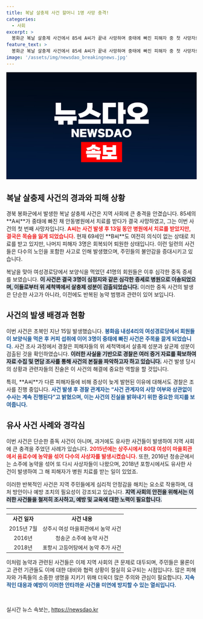 ```yaml
---
title: 복날 살충제 사건 할머니 1명 사망 충격!
categories:
  - 사회
excerpt: >
  봉화군 복날 살충제 사건에서 85세 A씨가 끝내 사망하며 중태에 빠진 피해자 중 첫 사망자로 기록됐다. 여전히 의식을 잃은 B씨와 함께, 경찰은 잔여 피해자 사건을 심층 조사 중이다. 과거 농약 범죄와의 연관성도 주목받고 있다.
feature_text: >
  봉화군 복날 살충제 사건에서 85세 A씨가 끝내 사망하며 중태에 빠진 피해자 중 첫 사망자로 기록됐다. 여전히 의식을 잃은 B씨와 함께, 경찰은 잔여 피해자 사건을 심층 조사 중이다. 과거 농약 범죄와의 연관성도 주목받고 있다.
image: '/assets/img/newsdao_breakingnews.jpg'
---
```


<p><img src="/assets/img/newsdao_breakingnews.jpg" alt="bookingtag 속보" /></p>

<h2 data-ke-size="size26">복날 살충제 사건의 경과와 피해 상황</h2>

<p data-ke-size="size16">경북 봉화군에서 발생한 복날 살충제 사건은 지역 사회에 큰 충격을 안겼습니다. 85세의 **A씨**가 중태에 빠진 채 안동병원에서 치료를 받다가 결국 사망하였고, 그는 이번 사건의 첫 번째 사망자입니다. <b><span style="color: #ee2323;">A씨는 사건 발생 후 13일 동안 병원에서 치료를 받았지만, 결국은 목숨을 잃게 되었습니다.</span></b> 현재 69세인 **B씨**도 여전히 의식이 없는 상태로 치료를 받고 있지만, 나머지 피해자 3명은 회복되어 퇴원한 상태입니다. 이런 일련의 사건들은 다수의 노인을 포함한 사고로 인해 발생했으며, 주민들의 불안감을 증대시키고 있습니다.</p>

<p data-ke-size="size16">복날을 맞아 여성경로당에서 보양식을 먹었던 41명의 회원들은 이후 심각한 중독 증세를 보였습니다. <b><span style="background-color: #21538527;">이 사건은 결국 3명이 심정지와 같은 심각한 증세로 병원으로 이송되었으며, 이들로부터 위 세척액에서 살충제 성분이 검출되었습니다.</span></b> 이러한 중독 사건의 발생은 단순한 사고가 아니라, 이전에도 반복된 농약 범행과 관련이 있어 보입니다.</p>

<h2 data-ke-size="size26">사건의 발생 배경과 현황</h2>

<p data-ke-size="size16">이번 사건은 초복인 지난 15일 발생했습니다. <b><span style="color: #1a5490;">봉화읍 내성4리의 여성경로당에서 회원들이 보양식을 먹은 후 커피 섭취에 이어 3명이 중태에 빠진 사건은 주목을 끌게 되었습니다.</span></b> 사건 조사 과정에서 경찰은 피해자들의 위 세척액에서 살충제 성분과 살균제 성분이 검출된 것을 확인하였습니다. <b><span style="background-color: #21538527;">이러한 사실을 기반으로 경찰은 여러 증거 자료를 확보하여 자료 수집 및 면담 조사를 통해 사건의 본질을 파악하고자 하고 있습니다.</span></b> 사건 발생 당시의 상황과 관련자들의 진술은 이 사건의 해결에 중요한 역할을 할 것입니다.</p>

<p data-ke-size="size16">특히, **A씨**가 다른 피해자들에 비해 증상이 늦게 발현된 이유에 대해서도 경찰은 조사를 진행 중입니다. <b><span style="color: #1a5490;">사건 발생 후 경찰 관계자는 “사건 관계자의 사망 여부와 상관없이 수사는 계속 진행된다”고 밝혔으며, 이는 사건의 진실을 밝혀내기 위한 중요한 의지를 보여줍니다.</span></b></p>

<h2 data-ke-size="size26">유사 사건 사례와 경각심</h2>

<p data-ke-size="size16">이번 사건은 단순한 중독 사건이 아니며, 과거에도 유사한 사건들이 발생하여 지역 사회에 큰 충격을 주었던 사례가 있습니다. <b><span style="color: #ee2323;">2015년에는 상주시에서 80대 여성이 마을회관에서 음료수에 농약을 섞어 다수의 사상자를 발생시켰습니다.</span></b> 또한, 2016년 청송군에서는 소주에 농약을 섞어 또 다시 사상자들이 나왔으며, 2018년 포항시에서도 유사한 사건이 발생하여 그 해 피해자가 병원 치료를 받는 일이 있었죠.</p>

<p data-ke-size="size16">이러한 반복적인 사건은 지역 주민들에게 심리적 안정감을 해치는 요소로 작용하며, 대처 방안이나 예방 조치의 필요성이 강조되고 있습니다. <b><span style="background-color: #21538527;">지역 사회의 안전을 위해서는 이러한 사건들을 철저히 조사하고, 예방 및 교육에 대한 노력이 필요합니다.</span></b></p>

<hr>

<table>
    <tr>
        <td style="text-align: center; height: 17px;"><b>사건 일자</b></td>
        <td style="text-align: center; height: 17px;"><b>사건 내용</b></td>
    </tr>
    <tr>
        <td style="text-align: center; height: 17px;">2015년 7월</td>
        <td style="text-align: center; height: 17px;">상주시 여성 마을회관에서 농약 사건</td>
    </tr>
    <tr>
        <td style="text-align: center; height: 17px;">2016년</td>
        <td style="text-align: center; height: 17px;">청송군 소주에 농약 사건</td>
    </tr>
    <tr>
        <td style="text-align: center; height: 17px;">2018년</td>
        <td style="text-align: center; height: 17px;">포항시 고등어탕에서 농약 추가 사건</td>
    </tr>
</table>

<p data-ke-size="size16">이처럼 농약과 관련된 사건들은 이제 지역 사회의 큰 문제로 대두되며, 주민들은 물론이고 관련 기관들도 이에 대한 대비와 협력 상황이 절실히 요구되는 시점입니다. 많은 피해자와 가족들의 소중한 생명을 지키기 위해 더욱더 많은 주의와 관심이 필요합니다. <b><span style="color: #1a5490;">지속적인 대응과 예방이 이러한 안타까운 사건을 미연에 방지할 수 있는 열쇠입니다.</span></b></p>

<p data-ke-size="size16">&nbsp;</p>
실시간 뉴스 속보는, <a href="https://newsdao.kr" rel="dofollow">https://newsdao.kr</a>


